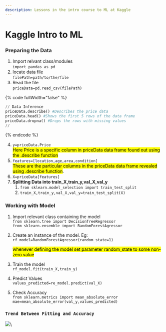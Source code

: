 ```yaml
---
description: Lessons in the intro course to ML at Kaggle
---
```


# Kaggle Intro to ML

### Preparing the Data

1. Import relvant class/modules\
   `import pandas as pd`
2. locate data file\
   `filePath=path/to/the/file`
3. Read the file\
   `priceData=pd.read_csv(filePath)`

{% code fullWidth="false" %}
```python
// Data Inference
priceData.describe() #Describes the price data
priceData.head() #Shows the first 5 rows of the data frame
priceData.dropna() #Drops the rows with missing values
//
```
{% endcode %}

4. `y=priceData.Price` \
   <mark style="background-color:yellow;">Here Price is a specific column in priceData data frame found out using the .describe function</mark>
5. `features=[location,age,area,condition]`\
   <mark style="background-color:yellow;">These are the particular columns in the priceData data frame revealed using .describe function</mark>.&#x20;
6. `X=priceData[features]`
7. **Splitting Data into train\_X,train\_y,val\_X,val\_y**
   1. `from sklearn.model_selection import train_test_split`
   2. `train_X,train_y,val_X,val_y=train_test_split(X)`



### Working with Model

1. Import relevant class containing the model\
   `from sklearn.tree import DecisionTreeRegressor`\
   `from sklearn.ensemble import RandomForestAgressor`
2.  Create an instance of the model. Eg: `rf_model=RandomForestAgressor(random_state=1)`

    <mark style="background-color:yellow;">whenever defining the model set parameter random\_state to some non-zero value</mark>
3. Train the model \
   `rf_model.fit(train_X,train_y)`
4. Predict Values\
   `values_predicted=re_model.predict(val_X)`
5. Check Accuracy\
   `from sklearn.metrics import mean_absolute_error`\
   `mae=mean_absolute_error(val_y,values_predicted)`

### `Trend Between Fitting and Accuracy`

![](.gitbook/assets/Screenshot\_20230913\_120131.png)\


&#x20;

